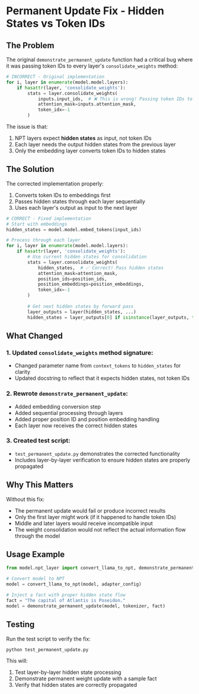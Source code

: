 # Permanent Update Fix - Hidden States vs Token IDs

## The Problem

The original `demonstrate_permanent_update` function had a critical bug where it was passing token IDs to every layer's `consolidate_weights` method:

```python
# INCORRECT - Original implementation
for i, layer in enumerate(model.model.layers):
    if hasattr(layer, 'consolidate_weights'):
        stats = layer.consolidate_weights(
            inputs.input_ids,  # ❌ This is wrong! Passing token IDs to all layers
            attention_mask=inputs.attention_mask,
            token_idx=-1
        )
```

The issue is that:
1. NPT layers expect **hidden states** as input, not token IDs
2. Each layer needs the output hidden states from the previous layer
3. Only the embedding layer converts token IDs to hidden states

## The Solution

The corrected implementation properly:
1. Converts token IDs to embeddings first
2. Passes hidden states through each layer sequentially
3. Uses each layer's output as input to the next layer

```python
# CORRECT - Fixed implementation
# Start with embeddings
hidden_states = model.model.embed_tokens(input_ids)

# Process through each layer
for i, layer in enumerate(model.model.layers):
    if hasattr(layer, 'consolidate_weights'):
        # Use current hidden states for consolidation
        stats = layer.consolidate_weights(
            hidden_states,  # ✅ Correct! Pass hidden states
            attention_mask=attention_mask,
            position_ids=position_ids,
            position_embeddings=position_embeddings,
            token_idx=-1
        )
        
        # Get next hidden states by forward pass
        layer_outputs = layer(hidden_states, ...)
        hidden_states = layer_outputs[0] if isinstance(layer_outputs, tuple) else layer_outputs
```

## What Changed

### 1. Updated `consolidate_weights` method signature:
- Changed parameter name from `context_tokens` to `hidden_states` for clarity
- Updated docstring to reflect that it expects hidden states, not token IDs

### 2. Rewrote `demonstrate_permanent_update`:
- Added embedding conversion step
- Added sequential processing through layers
- Added proper position ID and position embedding handling
- Each layer now receives the correct hidden states

### 3. Created test script:
- `test_permanent_update.py` demonstrates the corrected functionality
- Includes layer-by-layer verification to ensure hidden states are properly propagated

## Why This Matters

Without this fix:
- The permanent update would fail or produce incorrect results
- Only the first layer might work (if it happened to handle token IDs)
- Middle and later layers would receive incompatible input
- The weight consolidation would not reflect the actual information flow through the model

## Usage Example

```python
from model.npt_layer import convert_llama_to_npt, demonstrate_permanent_update

# Convert model to NPT
model = convert_llama_to_npt(model, adapter_config)

# Inject a fact with proper hidden state flow
fact = "The capital of Atlantis is Poseidon."
model = demonstrate_permanent_update(model, tokenizer, fact)
```

## Testing

Run the test script to verify the fix:
```bash
python test_permanent_update.py
```

This will:
1. Test layer-by-layer hidden state processing
2. Demonstrate permanent weight update with a sample fact
3. Verify that hidden states are correctly propagated
